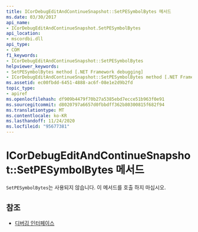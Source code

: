 ```yaml
---
title: ICorDebugEditAndContinueSnapshot::SetPESymbolBytes 메서드
ms.date: 03/30/2017
api_name:
- ICorDebugEditAndContinueSnapshot.SetPESymbolBytes
api_location:
- mscordbi.dll
api_type:
- COM
f1_keywords:
- ICorDebugEditAndContinueSnapshot::SetPESymbolBytes
helpviewer_keywords:
- SetPESymbolBytes method [.NET Framework debugging]
- ICorDebugEditAndContinueSnapshot::SetPESymbolBytes method [.NET Framework debugging]
ms.assetid: ec00fbdd-6451-4888-ac6f-08e1e2d9b2fd
topic_type:
- apiref
ms.openlocfilehash: df909b4479f70b27a5385ebd7ecce51b963f0e91
ms.sourcegitcommit: d8020797a6657d0fbbdff362b80300815f682f94
ms.translationtype: MT
ms.contentlocale: ko-KR
ms.lasthandoff: 11/24/2020
ms.locfileid: "95677381"
---
```

# <a name="icordebugeditandcontinuesnapshotsetpesymbolbytes-method"></a>ICorDebugEditAndContinueSnapshot::SetPESymbolBytes 메서드

`SetPESymbolBytes`는 사용되지 않습니다. 이 메서드를 호출 하지 마십시오.  
  
## <a name="see-also"></a>참조

- [디버깅 인터페이스](debugging-interfaces.md)
